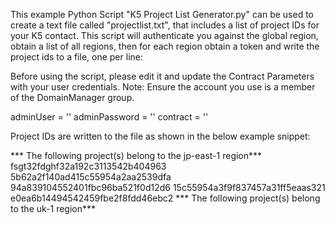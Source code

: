 This example Python Script "K5 Project List Generator.py" can be used to create a text file called "projectlist.txt", that includes a list of project IDs for your K5 contact. This script will authenticate you against the global region, obtain a list of all regions, then for each region obtain a token and write the project ids to a file, one per line:

Before using the script, please edit it and update the Contract Parameters with your user credentials. Note: Ensure the account you use is a member of the DomainManager group.

  adminUser = '<USERNAME>'
  adminPassword = '<PASSWORD>'
  contract = '<CONTRACTID>'
  
  
Project IDs are written to the file as shown in the below example snippet:

*** The following project(s) belong to the jp-east-1 region***
fsgt32fdghf32a192c3113542b404963
5b62a2f140ad415c55954a2aa2539dfa
94a839104552401fbc96ba521f0d12d6
15c55954a3f9f837457a31ff5eaas321
e0ea6b14494542459fbe2f8fdd46ebc2
*** The following project(s) belong to the uk-1 region***
